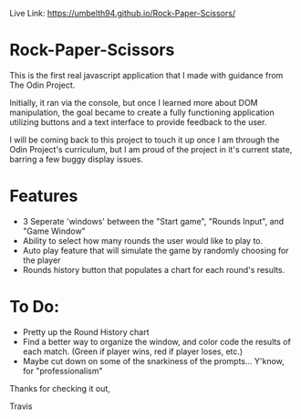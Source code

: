 Live Link: https://umbelth94.github.io/Rock-Paper-Scissors/

# Rock-Paper-Scissors

This is the first real javascript application that I made with guidance from The Odin Project.  

Initially, it ran via the console, but once I learned more about DOM manipulation, the goal became to create a fully functioning application utilizing buttons and a text interface to provide feedback to the user.  

I will be coming back to this project to touch it up once I am through the Odin Project's curriculum, but I am proud of the project in it's current state, barring a few buggy display issues.  

# Features
* 3 Seperate 'windows' between the "Start game", "Rounds Input", and "Game Window"
* Ability to select how many rounds the user would like to play to.
* Auto play feature that will simulate the game by randomly choosing for the player
* Rounds history button that populates a chart for each round's results.  

# To Do:
* Pretty up the Round History chart
* Find a better way to organize the window, and color code the results of each match.  (Green if player wins, red if player loses, etc.) 
* Maybe cut down on some of the snarkiness of the prompts...  Y'know, for "professionalism" 

Thanks for checking it out,

Travis



